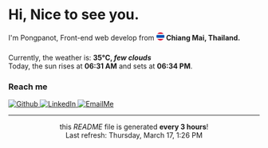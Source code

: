 <h1>Hi, Nice to see you.</h1>
I'm Pongpanot, Front-end web develop from <img src="./asset/thailand.png" width="16"/> <b>Chiang Mai, Thailand.</b>

<h3></h3>

Currently, the weather is: <b> 35°C, <i>few clouds</i> </b> </br>Today, the sun rises at <b>06:31 AM</b> and sets at <b>06:34 PM</b>.

<h3>Reach me </h3>
<p>
    <a href="https://github.com/pongpanott" target="_blank"><img alt="Github" src="https://img.shields.io/badge/GitHub-%2312100E.svg?&style=for-the-badge&logo=Github&logoColor=white" />
    </a> 
    <a href="https://www.linkedin.com/in/pongpanot-tunkrongsin-b61449139/" target="_blank"><img alt="LinkedIn" src="https://img.shields.io/badge/linkedin-%230077B5.svg?&style=for-the-badge&logo=linkedin&logoColor=white" />
    </a>
    <a href="mailto:fhyptr@gmail.com" target="_blank"><img alt="EmailMe" src="https://img.shields.io/badge/Gmail-D14836?&style=for-the-badge&logo=gmail&logoColor=white" />
    </a>
</p>

---

<p align="center">this <i>README</i> file is generated <b>every 3 hours</b>!
</br>
Last refresh: Thursday, March 17, 1:26 PM
